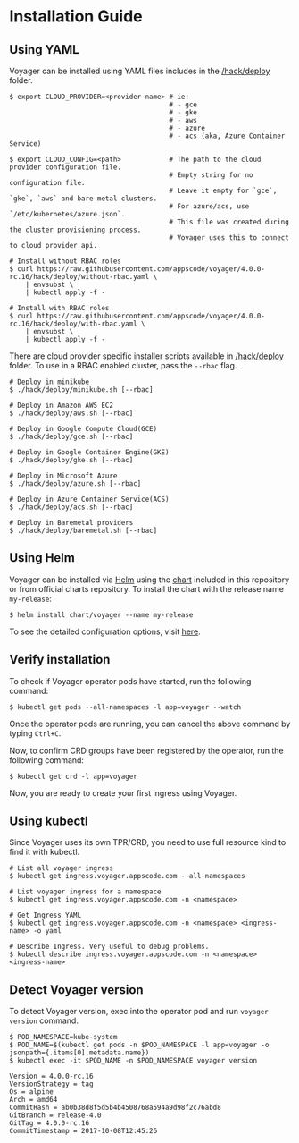# Installation Guide

## Using YAML
Voyager can be installed using YAML files includes in the [/hack/deploy](/hack/deploy) folder.

```console
$ export CLOUD_PROVIDER=<provider-name> # ie:
                                        # - gce
                                        # - gke
                                        # - aws
                                        # - azure
                                        # - acs (aka, Azure Container Service)

$ export CLOUD_CONFIG=<path>            # The path to the cloud provider configuration file.
                                        # Empty string for no configuration file.
                                        # Leave it empty for `gce`, `gke`, `aws` and bare metal clusters.
                                        # For azure/acs, use `/etc/kubernetes/azure.json`.
                                        # This file was created during the cluster provisioning process.
                                        # Voyager uses this to connect to cloud provider api.

# Install without RBAC roles
$ curl https://raw.githubusercontent.com/appscode/voyager/4.0.0-rc.16/hack/deploy/without-rbac.yaml \
    | envsubst \
    | kubectl apply -f -

# Install with RBAC roles
$ curl https://raw.githubusercontent.com/appscode/voyager/4.0.0-rc.16/hack/deploy/with-rbac.yaml \
    | envsubst \
    | kubectl apply -f -
```

There are cloud provider specific installer scripts available in [/hack/deploy](/hack/deploy) folder. To use in a RBAC enabled cluster, pass the `--rbac` flag.
```console
# Deploy in minikube
$ ./hack/deploy/minikube.sh [--rbac]

# Deploy in Amazon AWS EC2
$ ./hack/deploy/aws.sh [--rbac]

# Deploy in Google Compute Cloud(GCE)
$ ./hack/deploy/gce.sh [--rbac]

# Deploy in Google Container Engine(GKE)
$ ./hack/deploy/gke.sh [--rbac]

# Deploy in Microsoft Azure
$ ./hack/deploy/azure.sh [--rbac]

# Deploy in Azure Container Service(ACS)
$ ./hack/deploy/acs.sh [--rbac]

# Deploy in Baremetal providers
$ ./hack/deploy/baremetal.sh [--rbac]
```


## Using Helm
Voyager can be installed via [Helm](https://helm.sh/) using the [chart](/chart/voyager) included in this repository or from official charts repository. To install the chart with the release name `my-release`:
```console
$ helm install chart/voyager --name my-release
```
To see the detailed configuration options, visit [here](/chart/voyager/README.md).


## Verify installation
To check if Voyager operator pods have started, run the following command:
```console
$ kubectl get pods --all-namespaces -l app=voyager --watch
```

Once the operator pods are running, you can cancel the above command by typing `Ctrl+C`.

Now, to confirm CRD groups have been registered by the operator, run the following command:
```console
$ kubectl get crd -l app=voyager
```

Now, you are ready to create your first ingress using Voyager.

## Using kubectl
Since Voyager uses its own TPR/CRD, you need to use full resource kind to find it with kubectl.
```console
# List all voyager ingress
$ kubectl get ingress.voyager.appscode.com --all-namespaces

# List voyager ingress for a namespace
$ kubectl get ingress.voyager.appscode.com -n <namespace>

# Get Ingress YAML
$ kubectl get ingress.voyager.appscode.com -n <namespace> <ingress-name> -o yaml

# Describe Ingress. Very useful to debug problems.
$ kubectl describe ingress.voyager.appscode.com -n <namespace> <ingress-name>
```

## Detect Voyager version
To detect Voyager version, exec into the operator pod and run `voyager version` command.
```console
$ POD_NAMESPACE=kube-system
$ POD_NAME=$(kubectl get pods -n $POD_NAMESPACE -l app=voyager -o jsonpath={.items[0].metadata.name})
$ kubectl exec -it $POD_NAME -n $POD_NAMESPACE voyager version

Version = 4.0.0-rc.16
VersionStrategy = tag
Os = alpine
Arch = amd64
CommitHash = ab0b38d8f5d5b4b4508768a594a9d98f2c76abd8
GitBranch = release-4.0
GitTag = 4.0.0-rc.16
CommitTimestamp = 2017-10-08T12:45:26
```
